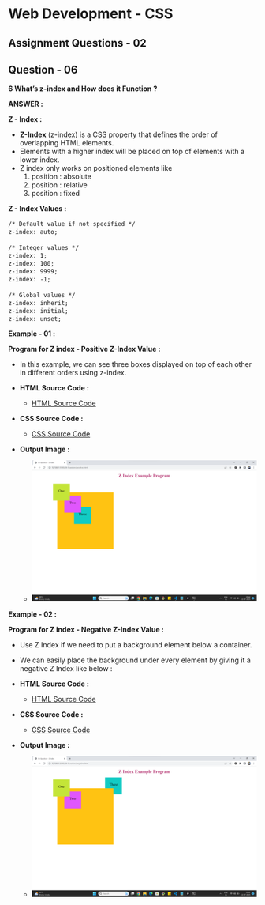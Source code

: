 # **Web Development - CSS**
## **Assignment Questions - 02**
## **Question - 06**


**6 What’s z-index and How does it Function ?**

**ANSWER :**

**Z - Index :**
- **Z-Index** (z-index) is a CSS property that defines the order of overlapping HTML elements. 
- Elements with a higher index will be placed on top of elements with a lower index.
- Z index only works on positioned elements like 
    1. position : absolute
    2. position : relative
    3. position : fixed

**Z - Index Values :**
```
/* Default value if not specified */
z-index: auto;

/* Integer values */
z-index: 1;
z-index: 100;
z-index: 9999;
z-index: -1;

/* Global values */
z-index: inherit;
z-index: initial;
z-index: unset;
```

**Example - 01 :**

**Program for Z index - Positive Z-Index Value :**

- In this example, we can see three boxes displayed on top of each other in different orders using z-index.

- **HTML Source Code :**

    - [HTML Source Code](./positive.html)

- **CSS Source Code :**

    - [CSS Source Code](./positive.css)

- **Output Image :**

    - ![Output Image](./Output%20Image%20-%2001.png)


**Example - 02 :**

**Program for Z index - Negative Z-Index Value :**
- Use Z Index if we need to put a background element below a container.
- We can easily place the background under every element by giving it a negative Z Index like below :

- **HTML Source Code :**

    - [HTML Source Code](./negative.html)

- **CSS Source Code :**

    - [CSS Source Code](./negative.css)

- **Output Image :**

    - ![Output Image](./Output%20Image%20-%2002.png)